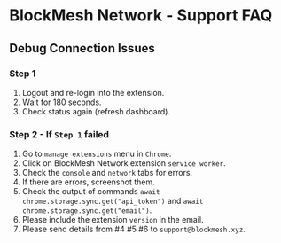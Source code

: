 # BlockMesh Network - Support FAQ

## Debug Connection Issues

### Step 1
1. Logout and re-login into the extension.
2. Wait for 180 seconds.
3. Check status again (refresh dashboard).

### Step 2 - If `Step 1` failed
1. Go to `manage extensions` menu in `Chrome`.
2. Click on BlockMesh Network extension `service worker`.
3. Check the `console` and `network` tabs for errors.
4. If there are errors, screenshot them.
5. Check the output of commands `await chrome.storage.sync.get("api_token")` and `await chrome.storage.sync.get("email")`.
6. Please include the extension `version` in the email.
7. Please send details from #4 #5 #6  to `support@blockmesh.xyz`.
